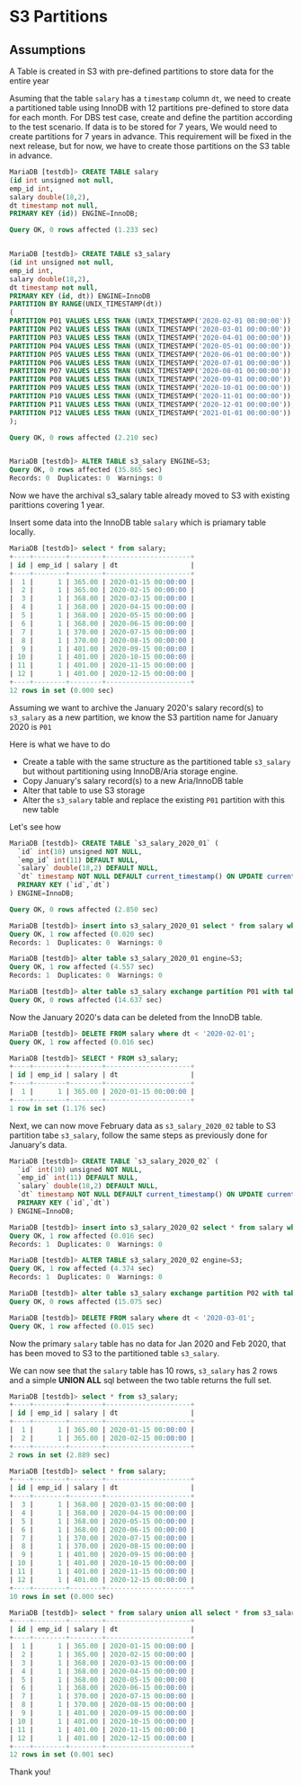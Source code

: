 # S3 Partitions

## Assumptions

A Table is created in S3 with pre-defined partitions to store data for the entire year

Asuming that the table `salary` has a `timestamp` column `dt`, we need to create a partitioned table using InnoDB with 12 partitions pre-defined to store data for each month. For DBS test case, create and define the partition according to the test scenario. If data is to be stored for 7 years, We would need to create partitions for 7 years in advance. This requirement will be fixed in the next release, but for now, we have to create those partitions on the S3 table in advance.

```SQL
MariaDB [testdb]> CREATE TABLE salary
(id int unsigned not null,
emp_id int,
salary double(18,2),
dt timestamp not null,
PRIMARY KEY (id)) ENGINE=InnoDB;

Query OK, 0 rows affected (1.233 sec)


MariaDB [testdb]> CREATE TABLE s3_salary
(id int unsigned not null,
emp_id int,
salary double(18,2),
dt timestamp not null,
PRIMARY KEY (id, dt)) ENGINE=InnoDB
PARTITION BY RANGE(UNIX_TIMESTAMP(dt))
(
PARTITION P01 VALUES LESS THAN (UNIX_TIMESTAMP('2020-02-01 00:00:00')),
PARTITION P02 VALUES LESS THAN (UNIX_TIMESTAMP('2020-03-01 00:00:00')),
PARTITION P03 VALUES LESS THAN (UNIX_TIMESTAMP('2020-04-01 00:00:00')),
PARTITION P04 VALUES LESS THAN (UNIX_TIMESTAMP('2020-05-01 00:00:00')),
PARTITION P05 VALUES LESS THAN (UNIX_TIMESTAMP('2020-06-01 00:00:00')),
PARTITION P06 VALUES LESS THAN (UNIX_TIMESTAMP('2020-07-01 00:00:00')),
PARTITION P07 VALUES LESS THAN (UNIX_TIMESTAMP('2020-08-01 00:00:00')),
PARTITION P08 VALUES LESS THAN (UNIX_TIMESTAMP('2020-09-01 00:00:00')),
PARTITION P09 VALUES LESS THAN (UNIX_TIMESTAMP('2020-10-01 00:00:00')),
PARTITION P10 VALUES LESS THAN (UNIX_TIMESTAMP('2020-11-01 00:00:00')),
PARTITION P11 VALUES LESS THAN (UNIX_TIMESTAMP('2020-12-01 00:00:00')),
PARTITION P12 VALUES LESS THAN (UNIX_TIMESTAMP('2021-01-01 00:00:00'))
);

Query OK, 0 rows affected (2.210 sec)


MariaDB [testdb]> ALTER TABLE s3_salary ENGINE=S3;
Query OK, 0 rows affected (35.865 sec)             
Records: 0  Duplicates: 0  Warnings: 0
```

Now we have the archival s3_salary table already moved to S3 with existing  parittions covering 1 year.

Insert some data into the InnoDB table `salary` which is priamary table locally.

```SQL
MariaDB [testdb]> select * from salary;
+----+--------+--------+---------------------+
| id | emp_id | salary | dt                  |
+----+--------+--------+---------------------+
|  1 |      1 | 365.00 | 2020-01-15 00:00:00 |
|  2 |      1 | 365.00 | 2020-02-15 00:00:00 |
|  3 |      1 | 368.00 | 2020-03-15 00:00:00 |
|  4 |      1 | 368.00 | 2020-04-15 00:00:00 |
|  5 |      1 | 368.00 | 2020-05-15 00:00:00 |
|  6 |      1 | 368.00 | 2020-06-15 00:00:00 |
|  7 |      1 | 370.00 | 2020-07-15 00:00:00 |
|  8 |      1 | 370.00 | 2020-08-15 00:00:00 |
|  9 |      1 | 401.00 | 2020-09-15 00:00:00 |
| 10 |      1 | 401.00 | 2020-10-15 00:00:00 |
| 11 |      1 | 401.00 | 2020-11-15 00:00:00 |
| 12 |      1 | 401.00 | 2020-12-15 00:00:00 |
+----+--------+--------+---------------------+
12 rows in set (0.000 sec)
```

Assuming we want to archive the January 2020's salary record(s) to `s3_salary` as a new partition, we know the S3 partition name for January 2020 is `P01`

Here is what we have to do 

- Create a table with the same structure as the partitioned table `s3_salary` but without partitioning using InnoDB/Aria storage engine. 
- Copy January's salary record(s) to a new Aria/InnoDB table
- Alter that table to use S3 storage
- Alter the `s3_salary` table and replace the existing `P01` partition with this new table

Let's see how

```SQL
MariaDB [testdb]> CREATE TABLE `s3_salary_2020_01` (
  `id` int(10) unsigned NOT NULL,
  `emp_id` int(11) DEFAULT NULL,
  `salary` double(18,2) DEFAULT NULL,
  `dt` timestamp NOT NULL DEFAULT current_timestamp() ON UPDATE current_timestamp(),
  PRIMARY KEY (`id`,`dt`)
) ENGINE=InnoDB;

Query OK, 0 rows affected (2.850 sec)

MariaDB [testdb]> insert into s3_salary_2020_01 select * from salary where dt < '2020-02-01';
Query OK, 1 row affected (0.020 sec)
Records: 1  Duplicates: 0  Warnings: 0

MariaDB [testdb]> alter table s3_salary_2020_01 engine=S3;
Query OK, 1 row affected (4.557 sec)               
Records: 1  Duplicates: 0  Warnings: 0

MariaDB [testdb]> alter table s3_salary exchange partition P01 with table s3_salary_2020_01;
Query OK, 0 rows affected (14.637 sec)
```

Now the January 2020's data can be deleted from the InnoDB table.

```SQL
MariaDB [testdb]> DELETE FROM salary where dt < '2020-02-01';
Query OK, 1 row affected (0.016 sec)

MariaDB [testdb]> SELECT * FROM s3_salary;
+----+--------+--------+---------------------+
| id | emp_id | salary | dt                  |
+----+--------+--------+---------------------+
|  1 |      1 | 365.00 | 2020-01-15 00:00:00 |
+----+--------+--------+---------------------+
1 row in set (1.176 sec)
```

Next, we can now move February data as `s3_salary_2020_02` table to S3 partition tabe `s3_salary`, follow the same steps as previously done for January's data.

```SQL
MariaDB [testdb]> CREATE TABLE `s3_salary_2020_02` (
  `id` int(10) unsigned NOT NULL,
  `emp_id` int(11) DEFAULT NULL,
  `salary` double(18,2) DEFAULT NULL,
  `dt` timestamp NOT NULL DEFAULT current_timestamp() ON UPDATE current_timestamp(),
  PRIMARY KEY (`id`,`dt`)
) ENGINE=InnoDB;

MariaDB [testdb]> insert into s3_salary_2020_02 select * from salary where dt < '2020-03-01';
Query OK, 1 row affected (0.016 sec)
Records: 1  Duplicates: 0  Warnings: 0

MariaDB [testdb]> ALTER TABLE s3_salary_2020_02 engine=S3;
Query OK, 1 row affected (4.374 sec)               
Records: 1  Duplicates: 0  Warnings: 0

MariaDB [testdb]> alter table s3_salary exchange partition P02 with table s3_salary_2020_02;
Query OK, 0 rows affected (15.075 sec)

MariaDB [testdb]> DELETE FROM salary where dt < '2020-03-01';
Query OK, 1 row affected (0.015 sec)
```

Now the primary `salary` table has no data for Jan 2020 and Feb 2020, that has been moved to S3 to the partitioned table `s3_salary`.

We can now see that the `salary` table has 10 rows, `s3_salary` has 2 rows and a simple **UNION ALL** sql between the two table returns the full set. 

```SQL
MariaDB [testdb]> select * from s3_salary;
+----+--------+--------+---------------------+
| id | emp_id | salary | dt                  |
+----+--------+--------+---------------------+
|  1 |      1 | 365.00 | 2020-01-15 00:00:00 |
|  2 |      1 | 365.00 | 2020-02-15 00:00:00 |
+----+--------+--------+---------------------+
2 rows in set (2.889 sec)

MariaDB [testdb]> select * from salary;
+----+--------+--------+---------------------+
| id | emp_id | salary | dt                  |
+----+--------+--------+---------------------+
|  3 |      1 | 368.00 | 2020-03-15 00:00:00 |
|  4 |      1 | 368.00 | 2020-04-15 00:00:00 |
|  5 |      1 | 368.00 | 2020-05-15 00:00:00 |
|  6 |      1 | 368.00 | 2020-06-15 00:00:00 |
|  7 |      1 | 370.00 | 2020-07-15 00:00:00 |
|  8 |      1 | 370.00 | 2020-08-15 00:00:00 |
|  9 |      1 | 401.00 | 2020-09-15 00:00:00 |
| 10 |      1 | 401.00 | 2020-10-15 00:00:00 |
| 11 |      1 | 401.00 | 2020-11-15 00:00:00 |
| 12 |      1 | 401.00 | 2020-12-15 00:00:00 |
+----+--------+--------+---------------------+
10 rows in set (0.000 sec)

MariaDB [testdb]> select * from salary union all select * from s3_salary order by dt;
+----+--------+--------+---------------------+
| id | emp_id | salary | dt                  |
+----+--------+--------+---------------------+
|  1 |      1 | 365.00 | 2020-01-15 00:00:00 |
|  2 |      1 | 365.00 | 2020-02-15 00:00:00 |
|  3 |      1 | 368.00 | 2020-03-15 00:00:00 |
|  4 |      1 | 368.00 | 2020-04-15 00:00:00 |
|  5 |      1 | 368.00 | 2020-05-15 00:00:00 |
|  6 |      1 | 368.00 | 2020-06-15 00:00:00 |
|  7 |      1 | 370.00 | 2020-07-15 00:00:00 |
|  8 |      1 | 370.00 | 2020-08-15 00:00:00 |
|  9 |      1 | 401.00 | 2020-09-15 00:00:00 |
| 10 |      1 | 401.00 | 2020-10-15 00:00:00 |
| 11 |      1 | 401.00 | 2020-11-15 00:00:00 |
| 12 |      1 | 401.00 | 2020-12-15 00:00:00 |
+----+--------+--------+---------------------+
12 rows in set (0.001 sec)
```

Thank you!